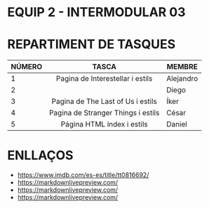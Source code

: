# EQUIP 2 - INTERMODULAR 03

# REPARTIMENT DE TASQUES

|    NÚMERO     |                  TASCA                      |     MEMBRE    |
| ------------- |:-------------------------------------------:| ------------- |
| 1             |Pagina de Interestellar i estils             | Alejandro     |
| 2             |                                             | Diego         |
| 3             |Pagina de The Last of Us i estils            | Íker          |
| 4             |Pagina de Stranger Things i estils           | César         |
| 5             |Página HTML index i estils                   | Daniel        |

# ENLLAÇOS
* https://www.imdb.com/es-es/title/tt0816692/ 
* https://markdownlivepreview.com/
* https://markdownlivepreview.com/
* https://markdownlivepreview.com/
